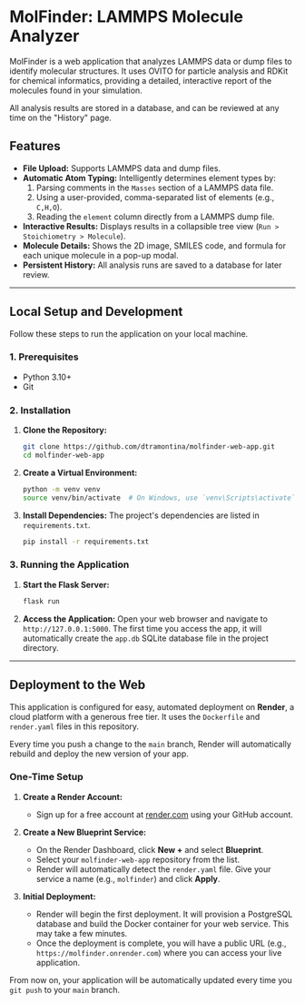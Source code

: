 # MolFinder: LAMMPS Molecule Analyzer

MolFinder is a web application that analyzes LAMMPS data or dump files to identify molecular structures. It uses OVITO for particle analysis and RDKit for chemical informatics, providing a detailed, interactive report of the molecules found in your simulation.

All analysis results are stored in a database, and can be reviewed at any time on the "History" page.

## Features

-   **File Upload:** Supports LAMMPS data and dump files.
-   **Automatic Atom Typing:** Intelligently determines element types by:
    1.  Parsing comments in the `Masses` section of a LAMMPS data file.
    2.  Using a user-provided, comma-separated list of elements (e.g., `C,H,O`).
    3.  Reading the `element` column directly from a LAMMPS dump file.
-   **Interactive Results:** Displays results in a collapsible tree view (`Run > Stoichiometry > Molecule`).
-   **Molecule Details:** Shows the 2D image, SMILES code, and formula for each unique molecule in a pop-up modal.
-   **Persistent History:** All analysis runs are saved to a database for later review.

---

## Local Setup and Development

Follow these steps to run the application on your local machine.

### 1. Prerequisites

-   Python 3.10+
-   Git

### 2. Installation

1.  **Clone the Repository:**
    ```bash
    git clone https://github.com/dtramontina/molfinder-web-app.git
    cd molfinder-web-app
    ```

2.  **Create a Virtual Environment:**
    ```bash
    python -m venv venv
    source venv/bin/activate  # On Windows, use `venv\Scripts\activate`
    ```

3.  **Install Dependencies:**
    The project's dependencies are listed in `requirements.txt`.
    ```bash
    pip install -r requirements.txt
    ```

### 3. Running the Application

1.  **Start the Flask Server:**
    ```bash
    flask run
    ```

2.  **Access the Application:**
    Open your web browser and navigate to `http://127.0.0.1:5000`. The first time you access the app, it will automatically create the `app.db` SQLite database file in the project directory.

---

## Deployment to the Web

This application is configured for easy, automated deployment on **Render**, a cloud platform with a generous free tier. It uses the `Dockerfile` and `render.yaml` files in this repository.

Every time you push a change to the `main` branch, Render will automatically rebuild and deploy the new version of your app.

### One-Time Setup

1.  **Create a Render Account:**
    *   Sign up for a free account at [render.com](https://render.com/) using your GitHub account.

2.  **Create a New Blueprint Service:**
    *   On the Render Dashboard, click **New +** and select **Blueprint**.
    *   Select your `molfinder-web-app` repository from the list.
    *   Render will automatically detect the `render.yaml` file. Give your service a name (e.g., `molfinder`) and click **Apply**.

3.  **Initial Deployment:**
    *   Render will begin the first deployment. It will provision a PostgreSQL database and build the Docker container for your web service. This may take a few minutes.
    *   Once the deployment is complete, you will have a public URL (e.g., `https://molfinder.onrender.com`) where you can access your live application.

From now on, your application will be automatically updated every time you `git push` to your `main` branch.

